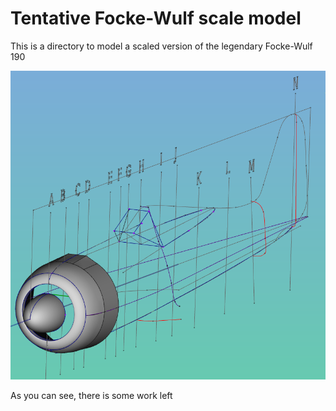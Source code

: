 # Tentative Focke-Wulf scale model

This is a directory to model a scaled version of the legendary Focke-Wulf 190

![Some try to model the fuselage skin of a Focke Wulf 190](FW190_Fuselage.png)

As you can see, there is some work left

